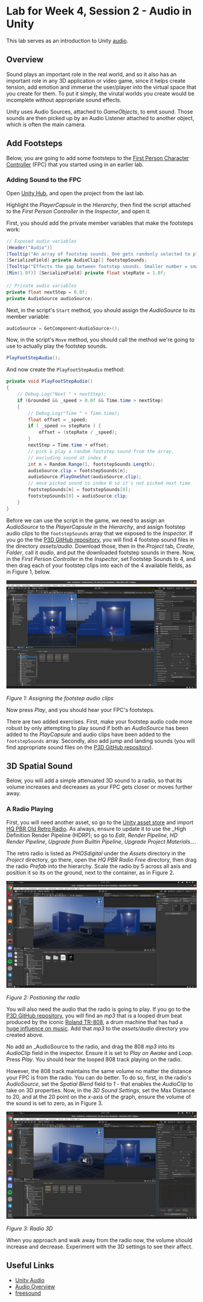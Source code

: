 # Lab for Week 4, Session 2 - Audio in Unity

This lab serves as an introduction to Unity [audio](https://docs.unity3d.com/Manual/Audio.html).

## Overview

Sound plays an important role in the real world, and so it also has an important role in any 3D application or video game, since it helps create tension, add emotion and immerse the user/player into the virtual space that you create for them. To put it simply, the virutal worlds you create would be incomplete without appropriate sound effects.

Unity uses Audio Sources, attached to _GameObjects_, to emit sound. Those sounds are then picked up by an Audio Listener attached to another object, which is often the main camera.

## Add Footsteps

Below, you are going to add some footsteps to the [First Person Character Controller](https://assetstore.unity.com/packages/essentials/starter-assets-first-person-character-controller-196525) (FPC) that you started using in an earlier lab.

### Adding Sound to the FPC

Open [Unity Hub](https://docs.unity3d.com/Manual/GettingStartedUnityHub.html), and open the project from the last lab.

Highlight the _PlayerCapsule_ in the _Hierarchy_, then find the script attached to the _First Person Controller_ in the _Inspector_, and open it.

First, you should add the private member variables that make the footsteps work:

```csharp
// Exposed audio variables
[Header("Audio")]
[Tooltip("An array of footstep sounds. One gets randonly selected to play")]
[SerializeField] private AudioClip[] footstepSounds;    
[Tooltip("Effects the gap between footstep sounds. Smaller number = smaller gap")]
[Min(1.0f)] [SerializeField] private float stepRate = 1.0f;

// Private audio variables
private float nextStep = 0.0f;
private AudioSource audioSource;
```

Next, in the script's `Start` method, you should assign the _AudioSource_ to its member variable:

```csharp
audioSource = GetComponent<AudioSource>();
```

Now, in the script's `Move` method, you should call the method we're going to use to actually play the footstep sounds. 

```csharp
PlayFootStepAudio();
```

And now create the `PlayFootStepAudio` method:

```csharp
private void PlayFootStepAudio()
{
    // Debug.Log("Next " + nextStep);
    if (Grounded && _speed > 0.0f && Time.time > nextStep)
    {
        // Debug.Log("Time " + Time.time);
        float offset = _speed;
        if ( _speed >= stepRate ) {
            offset = (stepRate / _speed);
        } 
        nextStep = Time.time + offset;
        // pick & play a random footstep sound from the array,
        // excluding sound at index 0
        int n = Random.Range(1, footstepSounds.Length);
        audioSource.clip = footstepSounds[n];
        audioSource.PlayOneShot(audioSource.clip);
        // move picked sound to index 0 so it's not picked next time
        footstepSounds[n] = footstepSounds[0];
        footstepSounds[0] = audioSource.clip;
    }    
}
```

Before we can use the script in the game, we need to assign an _AudioSource_ to the _PlayerCapsule_ in the _Hierarchy_, and assign footstep audio clips to the `footstepSounds` array that we exposed to the _Inspector_. If you go the the [P3D GitHub repository](https://github.com/glowkeeper/P3D), you will find 4 footstep sound files in the directory _assets/audio_. Download those, then in the _Project_ tab, _Create_, _Folder_, call it _audio_, and put the downloaded footstep sounds in there. Now, in the _First Person Controller_ in the _Inspector_, set Footstep Sounds to 4, and then drag each of your footstep clips into each of the 4 available fields, as in Figure 1, below.

![](./images/audioClips.png)

_Figure 1: Assigning the footstep audio clips_

Now press _Play_, and you should hear your FPC's footsteps.

There are two added exercises. First, make your footstep audio code more robust by only attempting to play sound if both an _AudioSource_ has been added to the _PlayCapsule_ and audio clips have been added to the `footstepSounds` array. Secondly, also add jump and landing sounds (you will find appropriate sound files on the [P3D GitHub repository](https://github.com/glowkeeper/P3D)).

## 3D Spatial Sound

Below, you will add a simple attenuated 3D sound to a radio, so that its volume increases and decreases as your FPC gets closer or moves further away.

### A Radio Playing

First, you will need another asset, so go to the [Unity asset store](https://assetstore.unity.com/) and import [HQ PBR Old Retro Radio](https://assetstore.unity.com/packages/3d/props/hq-pbr-old-retro-radio-free-180303). As always, ensure to update it to use the _High Definition Render Pipeline (HDRP); so go to _Edit_, _Render Pipeline_, _HD Render Pipeline_, _Upgrade from Builtin Pipeline_, _Upgrade Project Materials..._.

The retro radio is listed as _PHOSdigital_ under the _Assets_ directory in the _Project_ directory, go there, open the _HQ PBR Radio Free_ directory, then drag the radio _Prefab_ into the hierarchy. Scale the radio by 5 across all axis and position it so its on the ground, next to the container, as in Figure 2.

![](./images/radio.png)

_Figure 2: Postioning the radio_

You will also need the audio that the radio is going to play. If you go to the [P3D GitHub repository](https://github.com/glowkeeper/P3D), you will find an _mp3_ that is a looped drum beat produced by the iconic [Roland TR-808](https://en.wikipedia.org/wiki/Roland_TR-808), a drum machine that has had a [huge influence on music](https://mixdownmag.com.au/features/columns/the-history-of-the-roland-tr-808-in-eight-iconic-tracks/). Add that _mp3_ to the _assets/audio_ directory you created above.

No add an _AudioSource to the radio, and drag the 808 _mp3_ into its _AudioClip_ field in the inspector. Ensure it is set to _Play on Awake_ and _Loop_. Press _Play_. You should hear the looped 808 track playing on the radio.

However, the 808 track maintains the same volume no matter the distance your FPC is from the radio. You can do better. To do so, first, in the radio's _AudioSource_, set the _Spatial Blend_ field to _1_ - that enables the _AudioClip_ to take on 3D properties. Now, in the _3D Sound Settings_, set the Max Distance to 20, and at the 20 point on the x-axis of the graph, ensure the volume of the sound is set to zero, as in Figure 3.

![](./images/radio3D.png)

_Figure 3: Radio 3D_

When you approach and walk away from the radio now, the volume should increase and decrease. Experiment with the 3D settings to see their affect.  

## Useful Links

+ [Unity Audio](https://docs.unity3d.com/Manual/Audio.html)
+ [Audio Overview](https://docs.unity3d.com/Manual/AudioOverview.html)
+ [freesound](https://freesound.org/)